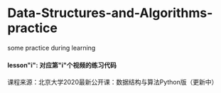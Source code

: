 # Data-Structures-and-Algorithms-practice
some practice during learning
#### lesson"i": 对应第"i"个视频的练习代码
课程来源：北京大学2020最新公开课：数据结构与算法Python版（更新中）
